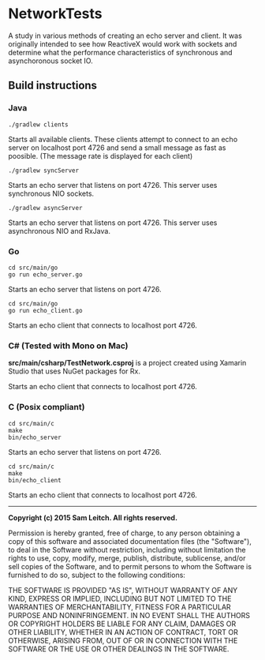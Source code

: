 # NetworkTests

A study in various methods of creating an echo server and client.
It was originally intended to see how ReactiveX would work with sockets
and determine what the performance characteristics of synchronous and asynchoronous
socket IO.

## Build instructions
### Java
```
./gradlew clients
```
Starts all available clients. These clients attempt to connect to an echo server on localhost port 4726
and send a small message as fast as poosible. (The message rate is displayed for each client)

```
./gradlew syncServer
```
Starts an echo server that listens on port 4726. This server uses synchronous NIO sockets.

```
./gradlew asyncServer
```
Starts an echo server that listens on port 4726. This server uses asynchronous NIO and RxJava.

### Go
```
cd src/main/go
go run echo_server.go
```
Starts an echo server that listens on port 4726.

```
cd src/main/go
go run echo_client.go
```
Starts an echo client that connects to localhost port 4726.

### C# (Tested with Mono on Mac)
**src/main/csharp/TestNetwork.csproj** is a project created using Xamarin Studio that uses NuGet packages for Rx.

Starts an echo client that connects to localhost port 4726.

### C (Posix compliant)
```
cd src/main/c
make
bin/echo_server
```
Starts an echo server that listens on port 4726.

```
cd src/main/c
make
bin/echo_client
```
Starts an echo client that connects to localhost port 4726.

----------------------------------------------------------------------------
**Copyright (c) 2015 Sam Leitch. All rights reserved.**

Permission is hereby granted, free of charge, to any person obtaining a copy
of this software and associated documentation files (the "Software"), to
deal in the Software without restriction, including without limitation the
rights to use, copy, modify, merge, publish, distribute, sublicense, and/or
sell copies of the Software, and to permit persons to whom the Software is
furnished to do so, subject to the following conditions:

THE SOFTWARE IS PROVIDED "AS IS", WITHOUT WARRANTY OF ANY KIND, EXPRESS OR
IMPLIED, INCLUDING BUT NOT LIMITED TO THE WARRANTIES OF MERCHANTABILITY,
FITNESS FOR A PARTICULAR PURPOSE AND NONINFRINGEMENT. IN NO EVENT SHALL THE
AUTHORS OR COPYRIGHT HOLDERS BE LIABLE FOR ANY CLAIM, DAMAGES OR OTHER
LIABILITY, WHETHER IN AN ACTION OF CONTRACT, TORT OR OTHERWISE, ARISING
FROM, OUT OF OR IN CONNECTION WITH THE SOFTWARE OR THE USE OR OTHER DEALINGS
IN THE SOFTWARE.
